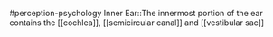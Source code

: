#perception-psychology 
Inner Ear::The innermost portion of the ear contains the [[cochlea]], [[semicircular canal]] and [[vestibular sac]]
<!--SR:!2024-02-03,1,230-->